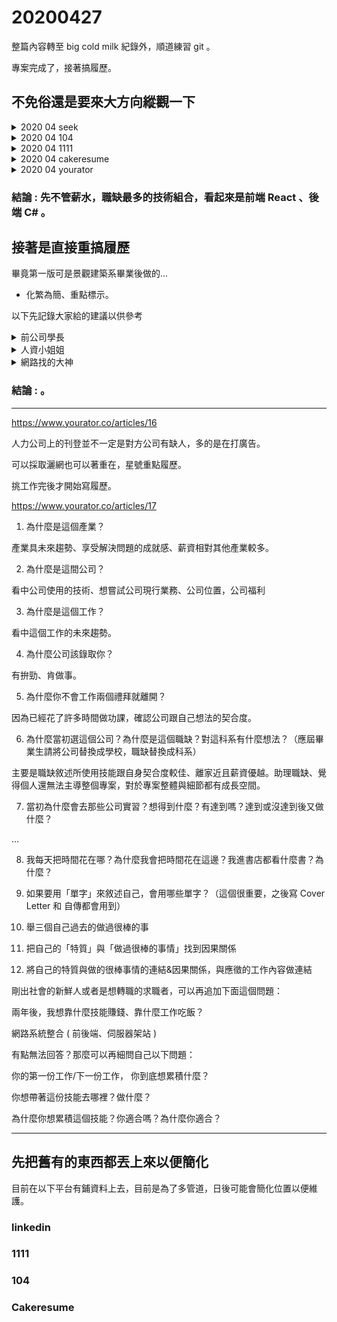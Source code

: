 # 20200427

整篇內容轉至 big cold milk 紀錄外，順道練習 git 。

專案完成了，接著搞履歷。

## 不免俗還是要來大方向縱觀一下

<details>
<summary>2020 04 seek</summary>

>front end developer 2,111 jobs found
>
>full stack developer 513 jobs found
>
>back end developer 514 jobs found
>
>vue 127 jobs found
>
>angular 964 jobs found
>
>react 976 jobs found
>
>.net core 352 jobs found
>
>c# 3,336 jobs found
>
>php 595 jobs found
>
>laravel 105 jobs found
>
>landscape architect 119
>
>landscaping 922

</details>

<details>
<summary>2020 04 104</summary>

>前端工程師 2385
>
>front end developer 2564
>
>後端工程師 2316
>
>back end developer 2552
>
>全端工程師 259
>
>full stack developer 2141
>
>vue 938
>
>angular 671
>
>react 1005
>
>.net core 6193
>
>c# 13012
>
>php 2463
>
>laravel 370
>
>景觀設計 778
>
>室內設計 2427

</details>

<details>
<summary>2020 04 1111</summary>

>前端工程師 619
>
>front end developer 20
>
>後端工程師 579
>
>back end developer 11
>
>全端工程師 56
>
>full stack developer 11
>
>vue 256
>
>angular 271
>
>react 306
>
>.net core 37
>
>c# 3293
>
>php 725
>
>laravel 75
>
>景觀設計 2550
>
>室內設計 3016

</details>

<details>
<summary>2020 04 cakeresume</summary>

>前端工程師 550
>
>front end developer 300
>
>後端工程師 650
>
>back end developer 400
>
>全端工程師 320
>
>full stack developer 140
>
>vue 270
>
>angular 140
>
>react 410
>
>.net core 100
>
>c# 290
>
>php 410
>
>laravel 120
>
>景觀設計 0
>
>室內設計 10

</details>

<details>
<summary>2020 04 yourator</summary>

>前端工程師 100
>
>front end developer 0
>
>後端工程師 100
>
>back end developer 1
>
>全端工程師 56
>
>full stack developer 20
>
>vue 60
>
>angular 20
>
>react 80
>
>.net core 2
>
>c# 1000
>
>php 60
>
>laravel 7
>
>景觀設計 0
>
>室內設計 0

</details>

### 結論 : 先不管薪水，職缺最多的技術組合，看起來是前端 React 、後端 C# 。

## 接著是直接重搞履歷

畢竟第一版可是景觀建築系畢業後做的...

* 化繁為簡、重點標示。

以下先記錄大家給的建議以供參考

<details>
<summary>前公司學長</summary>

>21:44 ㄩ\ㄔㄥ/ 不好意思，能請教一下，大概是什麼內容能放什麼內容不能放嗎 ? 還沒開始準備面試 ... 最近都在忙讀新的東西
>
>21:44 LERK 因為職務關係才能得到的內容
>
>21:44 LERK 包含 後台畫面之類的
>
>21:44 LERK 前台就沒關係
>
>21:45 ㄩ\ㄔㄥ/ 了解
>
>21:46 ㄩ\ㄔㄥ/ 除了圖片外敘述方面的也不能對嗎 ?
>
>21:46 LERK 敘述可以 但要避免 品牌名稱
>
>21:53 LERK 如果是公開的 那再麻煩一併調整了

</details>

<details>
<summary>人資小姐姐</summary>

>14:22 ㄩ\ㄔㄥ/ 像你們之前看會有哪些資料權重比較高之類的嗎 ? 我想把敏感資料移除跟一些太雜的都一起移除，不然感覺我放的資料太雜太多好像面試官也不會看齁 ?
>
>14:23 Connie Tsai 大多是公司比較敏感的資訊
>
>14:23 Connie Tsai 競業
>
>14:24 Connie Tsai 有危害公司業務的資料
>
>14:24 Connie Tsai 有些公司比較敏感
>
>14:24 ㄩ\ㄔㄥ/ 所以可能真的要都移除只剩下比較簡歷一點的
>
>14:25 Connie Tsai 你再做一版不要揭露太多公司業務訊息的
>
>14:26 Connie Tsai 若有公司對你的資歷有興趣可再提供完整版的
>
>14:26 ㄩ\ㄔㄥ/ 了解只是感覺如果要講說曾經做過什麼很難判斷那個算不算公司業務訊息
>
>14:26 ㄩ\ㄔㄥ/ 比較像私下提供這樣 ? 那需要再簡歷末寫上嗎 如有興趣了解更多之類的 ?
>
>14:27 Connie Tsai 不用 寫上你會的 一些參與過的專案
>
>14:28 Connie Tsai 你現在要找工作的職稱是啥
>
>14:29 ㄩ\ㄔㄥ/ 比較偏網頁層面的 104 好像叫 Internet程式設計師
>
>14:29 Connie Tsai 你有看過別人104上怎麼寫嗎？
>
>14:30 ㄩ\ㄔㄥ/ 有幾乎都是個人專案好像公司方面都是短短帶過
>
>14:30 ㄩ\ㄔㄥ/ 但我剛好 ... 新人，沒弄啥個人專案，少少的現在有算的話應該是兩個半而已 ...
>
>14:31 Connie Tsai 嗯 所以先比照大家的寫法 也保護自己避免洩露公司機密
>
>14:31 ㄩ\ㄔㄥ/ 恩恩 了解了，應該要大改一番 ...
>
>14:31 Connie Tsai 我們大多會看你會哪些
>
>14:32 ㄩ\ㄔㄥ/ 你現在找到了嗎 ? 你們之前公司會考試嗎 ?
>
>14:32 Connie Tsai 別怕 有些公司愛用新人來教

</details>

<details>
<summary>網路找的大神</summary>

>Hi 不好意思
>
>前兩天比較忙，沒能馬上幫你看履歷
>
>我稍微看了一下你CakeResume的部分，有幾個問題比較明確一點
>
>1. 我覺得離職原因不用寫，等面試時如果對方想問就會問了。
>
>2. 有幾個連結已經失效。
>
>3. 如果你是找Developer的工作，你景觀園藝的部分經驗可能不是太重要，如果真的要寫，建議放到最後，讓跟程式相關的經驗比較往上集中。
>
>4. 年紀什麼的個人隱私資料，我傾向不寫，居住地可以保留，因為歐美履歷也會寫，但不會寫太詳細
>
>5. 課程跟工作經驗部分，我覺得著墨在於你一些特別突出的經驗，例如你列出你經手50個站頁或18個資料庫，我覺得很好。那你可以更具體描述你幫公司改進了什麼，例如我在一週內獨立開發前後端網站並且上線，幫公司帶來多少效益之類的。

</details>

### 結論 : 。

------------------------------------

<https://www.yourator.co/articles/16>

人力公司上的刊登並不一定是對方公司有缺人，多的是在打廣告。

可以採取灑網也可以著重在，星號重點履歷。

挑工作完後才開始寫履歷。

<https://www.yourator.co/articles/17>

1. 為什麼是這個產業？

產業具未來趨勢、享受解決問題的成就感、薪資相對其他產業較多。

2. 為什麼是這間公司？

看中公司使用的技術、想嘗試公司現行業務、公司位置，公司福利

3. 為什麼是這個工作？

看中這個工作的未來趨勢。

4. 為什麼公司該錄取你？

有拚勁、肯做事。

5. 為什麼你不會工作兩個禮拜就離開？

因為已經花了許多時間做功課，確認公司跟自己想法的契合度。

6. 為什麼當初選這個公司？為什麼是這個職缺？對這科系有什麼想法？（應屆畢業生請將公司替換成學校，職缺替換成科系）

主要是職缺敘述所使用技能跟自身契合度較佳、離家近且薪資優越。助理職缺、覺得個人還無法主導整個專案，對於專案整體與細節都有成長空間。

7. 當初為什麼會去那些公司實習？想得到什麼？有達到嗎？達到或沒達到後又做什麼？

...

8. 我每天把時間花在哪？為什麼我會把時間花在這邊？我進書店都看什麼書？為什麼？



9.  如果要用「單字」來敘述自己，會用哪些單字？（這個很重要，之後寫 Cover Letter 和 自傳都會用到）



10.  舉三個自己過去的做過很棒的事



11.  把自己的「特質」與「做過很棒的事情」找到因果關係



12.  將自己的特質與做的很棒事情的連結&因果關係，與應徵的工作內容做連結


剛出社會的新鮮人或者是想轉職的求職者，可以再追加下面這個問題：

兩年後，我想靠什麼技能賺錢、靠什麼工作吃飯？

網路系統整合 ( 前後端、伺服器架站 )

有點無法回答？那麼可以再細問自己以下問題：

你的第一份工作/下一份工作， 你到底想累積什麼？

你想帶著這份技能去哪裡？做什麼？

為什麼你想累積這個技能？你適合嗎？為什麼你適合？

----------------------

## 先把舊有的東西都丟上來以便簡化

目前在以下平台有鋪資料上去，目前是為了多管道，日後可能會簡化位置以便維護。

### linkedin

### 1111

### 104

### Cakeresume